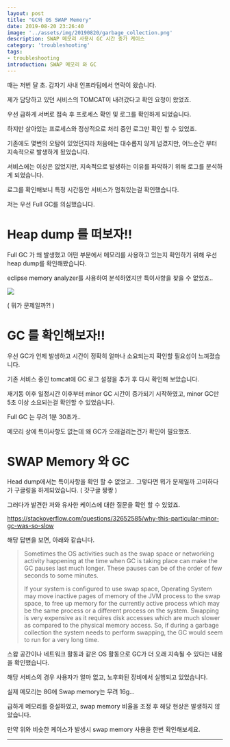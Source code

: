 ```yaml
---
layout: post
title: "GC와 OS SWAP Memory"
date: 2019-08-20 23:26:40
image: '../assets/img/20190820/garbage_collection.png'
description: SWAP 메모리 사용시 GC 시간 증가 케이스
category: 'troubleshooting'
tags:
- troubleshooting
introduction: SWAP 메모리 와 GC
---
```


때는 저번 달 초. 갑자기 사내 인프라팀에서 연락이 왔습니다.

제가 담당하고 있던 서비스의 TOMCAT이 내려갔다고 확인 요청이 왔었죠.

우선 급하게 서버로 접속 후 프로세스 확인 및 로그를 확인하게 되었습니다.

하지만 살아있는 프로세스와 정상적으로 처리 중인 로그만 확인 할 수 있었죠.

기존에도 몇번의 오탐이 있었던지라 처음에는 대수롭지 않게 넘겼지만, 어느순간 부터 지속적으로 발생하게 됬었습니다.

서비스에는 이상은 없었지만, 지속적으로 발생하는 이유를 파악하기 위해 로그를 분석하게 되었습니다.

로그를 확인해보니 특정 시간동안 서비스가 멈춰있는걸 확인했습니다.

저는 우선 Full GC를 의심했습니다.

# Heap dump 를 떠보자!!

Full GC 가 왜 발생했고 어떤 부분에서 메모리를 사용하고 있는지 확인하기 위해 우선 heap dump를 확인해봤습니다.

eclipse memory analyzer를 사용하여 분석하였지만 특이사항을 찾을 수 없었죠..

![](https://www.eclipse.org/mat/about/overview.png)

( 뭐가 문제일까?! )

# GC 를 확인해보자!!

우선 GC가 언제 발생하고 시간이 정확히 얼마나 소요되는지 확인할 필요성이 느껴졌습니다.

기존 서비스 중인 tomcat에 GC 로그 설정을 추가 후 다시 확인해 보았습니다.

재기동 이후 일정시간 이후부터 minor GC 시간이 증가되기 시작하였고, minor GC만 5초 이상 소요되는걸 확인할 수 있었습니다.

Full GC 는 무려 1분 30초가.. 

메모리 상에 특이사항도 없는데 왜 GC가 오래걸리는건가 확인이 필요했죠. 

# SWAP Memory 와 GC

Head dump에서는 특이사항을 확인 할 수 없었고.. 그렇다면 뭐가 문제일까 고미하다가 구글링을 하게되었습니다. ( 갓구글 짱짱 )

그러다가 발견한 저와 유사한 케이스에 대한 질문을 확인 할 수 있었죠.

<https://stackoverflow.com/questions/32652585/why-this-particular-minor-gc-was-so-slow>

해당 답변을 보면, 아래와 같습니다.

>Sometimes the OS activities such as the swap space or networking activity happening at the time when GC is taking place can make the GC pauses last much longer. These pauses can be of the order of few seconds to some minutes.
>
>If your system is configured to use swap space, Operating System may move inactive pages of memory of the JVM process to the swap space, to free up memory for the currently active process which may be the same process or a different process on the system. Swapping is very expensive as it requires disk accesses which are much slower as compared to the physical memory access. So, if during a garbage collection the system needs to perform swapping, the GC would seem to run for a very long time.

스왑 공간이나 네트워크 활동과 같은 OS 활동으로 GC가 더 오래 지속될 수 있다는 내용을 확인했습니다.

해당 서비스의 경우 사용자가 얼마 없고, 노후화된 장비에서 실행되고 있었습니다.

실제 메모리는 8G에 Swap memory는 무려 16g... 

급하게 메모리를 증설하였고, swap memory 비율을 조정 후 해당 현상은 발생하지 않았습니다.

만약 위와 비슷한 케이스가 발생시 swap memory 사용을 한번 확인해보세요. 

-----












